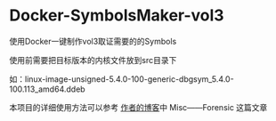 # Docker-SymbolsMaker-vol3
使用Docker一键制作vol3取证需要的的Symbols

使用前需要把目标版本的内核文件放到src目录下

如：linux-image-unsigned-5.4.0-100-generic-dbgsym_5.4.0-100.113_amd64.ddeb

本项目的详细使用方法可以参考 [作者的博客](https://goodlunatic.github.io/)中 Misc——Forensic 这篇文章

